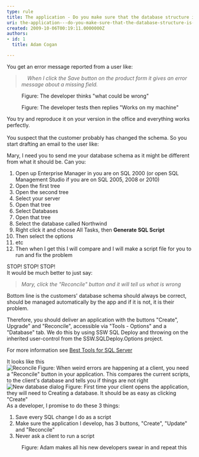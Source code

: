 ```yaml
---
type: rule
title: The application - Do you make sure that the database structure is handled automatically via 3 buttons "Create", "Upgrade" and "Reconcile"?
uri: the-application---do-you-make-sure-that-the-database-structure-is-handled-automatically-via-3-buttons-create-upgrade-and-reconcile
created: 2009-10-06T00:19:11.0000000Z
authors:
- id: 1
  title: Adam Cogan

---
```




<span class='intro'> 
  <p>You get an error message reported from a user like&#58; </p>
<blockquote><i>&#160;&#160;&#160; When I click the Save button on the product form it gives an error message about a missing field.</i></blockquote>
<dl class="image">
    <dt><img alt="" src="/Standards/SoftwareDevelopment/RulesToBetterSQLServerSchemaDeployment/PublishingImages/ObamaThinking.jpg" /> </dt>
    <dd>Figure&#58; The developer thinks &quot;what could be wrong&quot; </dd>
</dl>
<dl class="image">
    <dt><img alt="" src="/Standards/SoftwareDevelopment/RulesToBetterSQLServerSchemaDeployment/PublishingImages/WorksOnMyMachine.png" /> </dt>
    <dd>Figure&#58; The developer tests then&#160;replies &quot;Works on my machine&quot; </dd>
</dl>
<p>You try and reproduce it on your version in the office and everything works perfectly.<br>
<br>
You suspect that the customer probably has changed the schema. So you start drafting an email to the user like&#58; </p>
 </span>


  <div class="greyBox">Mary, I need you to send me your database schema as it might be different from what it should be. Can you&#58;<br>
<ol>
    <li>Open up Enterprise Manager in you are on SQL 2000 (or open SQL Management Studio if you are on SQL 2005, 2008 or 2010) </li>
    <li>Open the first tree </li>
    <li>Open the second tree </li>
    <li>Select your server </li>
    <li>Open that tree </li>
    <li>Select Databases </li>
    <li>Open that tree </li>
    <li>Select the database called Northwind </li>
    <li>Right click it and choose All Tasks, then <b>Generate SQL Script</b> </li>
    <li>Then select the options </li>
    <li>etc </li>
    <li>Then when I get this I will compare and I will make a script file for you to run and fix the problem </li>
</ol>
</div>
<p>STOP! STOP! STOP!<br>
It would be much better to just say&#58;</p>
<blockquote><i>Mary, click the &quot;Reconcile&quot; button and it will tell us what is wrong</i></blockquote>
<p>Bottom line is the customers' database schema should always be correct, should be managed automatically by the app and if it is not, it is their problem.</p>
<p>Therefore, you should deliver an application with the buttons &quot;Create&quot;, Upgrade&quot; and &quot;Reconcile&quot;, accessible via &quot;Tools - Options&quot; and a &quot;Database&quot; tab. We do this by using SSW SQL Deploy and throwing on the inherited user-control from the SSW.SQLDeploy.Options project.</p>
<p>For more information see <a href="http&#58;//www.ssw.com.au/ssw/Standards/DeveloperGeneral/SQLservertools.aspx#SQLDeploy">Best Tools for SQL Server</a></p>
It looks like this<br>
<img class="ms-rteCustom-ImageArea" alt="Reconcile" src="/Standards/SoftwareDevelopment/RulesToBetterSQLServerSchemaDeployment/PublishingImages/Reconcile.jpg" /> <span class="ms-rteCustom-FigureGood">Figure&#58; When weird errors are happening at a client, you need a &quot;Reconcile&quot; button in your application. This compares the current scripts, to the client's database and tells you if things are not right</span> <img class="ms-rteCustom-ImageArea" alt="New database dialog" src="/Standards/SoftwareDevelopment/RulesToBetterSQLServerSchemaDeployment/PublishingImages/NewDatabaseDialog.jpg" /> <span class="ms-rteCustom-FigureGood">Figure&#58; First time your client opens the application, they will need to Creating a database. It should be as easy as clicking &quot;Create&quot;</span>
<div class="greyBox">As a developer, I promise to do these 3 things&#58;
<ol>
    <li>Save every SQL change I do as a script </li>
    <li>Make sure the application I develop, has 3 buttons, &quot;Create&quot;, &quot;Update&quot; and &quot;Reconcile&quot; </li>
    <li>Never ask a client to run a script </li>
</ol>
</div>
<dl class="image">
    <dt><img alt="" src="/Standards/SoftwareDevelopment/RulesToBetterSQLServerSchemaDeployment/PublishingImages/ObamSwearing.jpg" /> </dt>
    <dd>Figure&#58; Adam makes all his new developers swear in and repeat this </dd>
</dl>



